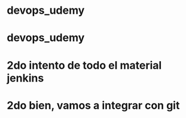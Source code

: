 # devops_udemy
# devops_udemy
# 2do intento de todo el material jenkins
# 2do bien, vamos a integrar con git
